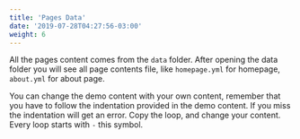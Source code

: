 ```yaml
---
title: 'Pages Data'
date: '2019-07-28T04:27:56-03:00'
weight: 6
---
```


All the pages content comes from the `data` folder. After opening the data folder you will see all page contents file, like `homepage.yml` for homepage, `about.yml` for about page.

You can change the demo content with your own content, remember that you have to follow the indentation provided in the demo content. If you miss the indentation will get an error. Copy the loop, and change your content. Every loop starts with `-` this symbol.
